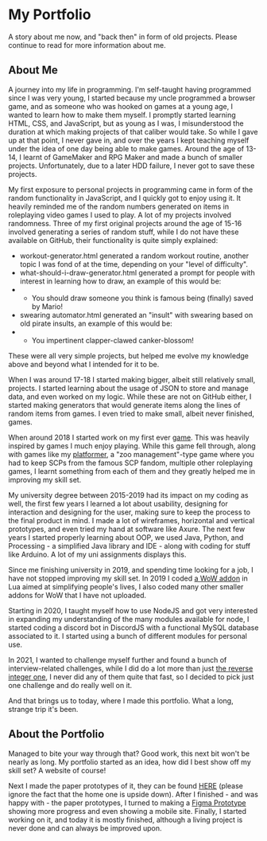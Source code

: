 # My Portfolio
A story about me now, and "back then" in form of old projects. Please continue to read for more information about me.

## About Me
A journey into my life in programming. I'm self-taught having programmed since I was very young, I started because my uncle programmed a browser game, and as someone who was hooked on games at a young age, I wanted to learn how to make them myself. I promptly started learning HTML, CSS, and JavaScript, but as young as I was, I misunderstood the duration at which making projects of that caliber would take. So while I gave up at that point, I never gave in, and over the years I kept teaching myself under the idea of one day being able to make games. Around the age of 13-14, I learnt of GameMaker and RPG Maker and made a bunch of smaller projects. Unfortunately, due to a later HDD failure, I never got to save these projects.

My first exposure to personal projects in programming came in form of the random functionality in JavaScript, and I quickly got to enjoy using it. It heavily reminded me of the random numbers generated on items in roleplaying video games I used to play. A lot of my projects involved randomness. Three of my first original projects around the age of 15-16 involved generating a series of random stuff, while I do not have these available on GitHub, their functionality is quite simply explained:
* workout-generator.html generated a random workout routine, another topic I was fond of at the time, depending on your "level of difficulty".
* what-should-i-draw-generator.html generated a prompt for people with interest in learning how to draw, an example of this would be:
* - You should draw someone you think is famous being (finally) saved by Mario!
* swearing automator.html generated an "insult" with swearing based on old pirate insults, an example of this would be:
* - You impertinent clapper-clawed canker-blossom!

These were all very simple projects, but helped me evolve my knowledge above and beyond what I intended for it to be.

When I was around 17-18 I started making bigger, albeit still relatively small, projects. I started learning about the usage of JSON to store and manage data, and even worked on my logic. While these are not on GitHub either, I started making generators that would generate items along the lines of random items from games. I even tried to make small, albeit never finished, games.

When around 2018 I started work on my first ever [game](https://github.com/EnSnack/GML-RPG-Prototype). This was heavily inspired by games I much enjoy playing. While this game fell through, along with games like my [platformer](https://github.com/EnSnack/GML-PFT-Prototype), a "zoo management"-type game where you had to keep SCPs from the famous SCP fandom, multiple other roleplaying games, I learnt something from each of them and they greatly helped me in improving my skill set.

My university degree between 2015-2019 had its impact on my coding as well, the first few years I learned a lot about usability, designing for interaction and designing for the user, making sure to keep the process to the final product in mind. I made a lot of wireframes, horizontal and vertical prototypes, and even tried my hand at software like Axure. The next few years I started properly learning about OOP, we used Java, Python, and Processing - a simplified Java library and IDE - along with coding for stuff like Arduino. A lot of my uni assignments displays this.

Since me finishing university in 2019, and spending time looking for a job, I have not stopped improving my skill set. In 2019 I coded [a WoW addon](https://github.com/EnSnack/WoW-SongflowerTimer) in Lua aimed at simplifying people's lives, I also coded many other smaller addons for WoW that I have not uploaded. 

Starting in 2020, I taught myself how to use NodeJS and got very interested in expanding my understanding of the many modules available for node, I started coding a discord bot in DiscordJS with a functional MySQL database associated to it. I started using a bunch of different modules for personal use.

In 2021, I wanted to challenge myself further and found a bunch of interview-related challenges, while I did do a lot more than just [the reverse integer one](https://github.com/EnSnack/JS-ReverseInteger-Fast), I never did any of them quite that fast, so I decided to pick just one challenge and do really well on it.

And that brings us to today, where I made this portfolio. What a long, strange trip it's been.

## About the Portfolio
Managed to bite your way through that? Good work, this next bit won't be nearly as long. My portfolio started as an idea, how did I best show off my skill set? A website of course!

Next I made the paper prototypes of it, they can be found [HERE](https://github.com/EnSnack/SC-Portfolio/tree/main/images/projects/1/paper) (please ignore the fact that the home one is upside down). After I finished - and was happy with - the paper prototypes, I turned to making a [Figma Prototype](https://www.figma.com/proto/4UfbgWuP2P6tcGyNAAv18J/Portfolio-Prototype---Please-Enable-Comments-for-Developer-Thoughts) showing more progress and even showing a mobile site. Finally, I started working on it, and today it is mostly finished, although a living project is never done and can always be improved upon.
